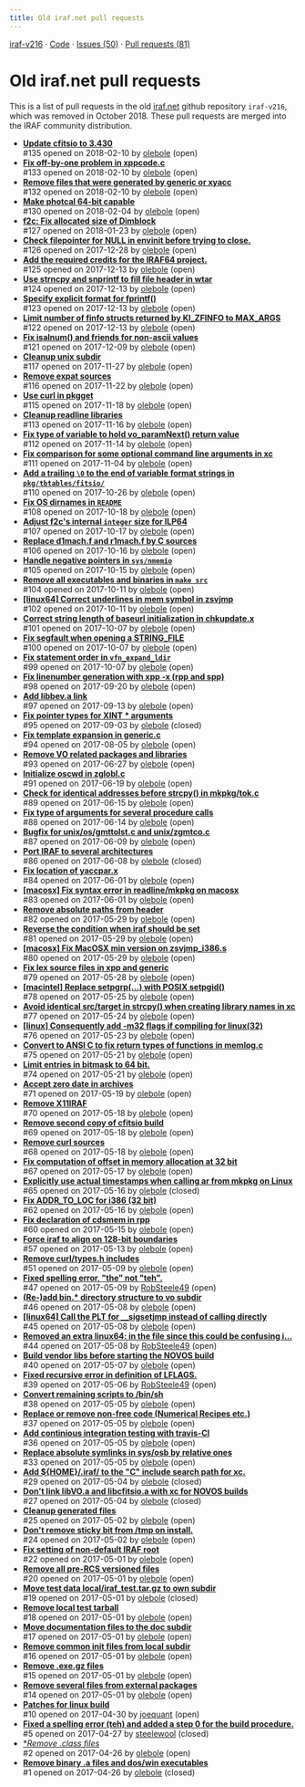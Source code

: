 ```yaml
---
title: Old iraf.net pull requests
---
```


[iraf-v216](/iraf-v216) · [Code](https://github.com/iraf-community/iraf/tree/iraf-v216) · [Issues (50)](/iraf-v216/issues) · [Pull requests (81)](/iraf-v216/issues/pulls)

# Old iraf.net pull requests
This is a list of pull requests in the old [iraf.net](https://github.com/iraf) github repository `iraf-v216`, which was removed in October 2018. These pull requests are merged into the IRAF community distribution.

* [**Update cfitsio to 3.430**](https://iraf-community.github.io/iraf-v216/issues/135)  
   #135 opened on 2018-02-10 by [olebole](https://github.com/olebole) (open)
* [**Fix off-by-one problem in xppcode.c**](https://iraf-community.github.io/iraf-v216/issues/133)  
   #133 opened on 2018-02-10 by [olebole](https://github.com/olebole) (open)
* [**Remove files that were generated by generic or xyacc**](https://iraf-community.github.io/iraf-v216/issues/132)  
   #132 opened on 2018-02-10 by [olebole](https://github.com/olebole) (open)
* [**Make photcal 64-bit capable**](https://iraf-community.github.io/iraf-v216/issues/130)  
   #130 opened on 2018-02-04 by [olebole](https://github.com/olebole) (open)
* [**f2c: Fix allocated size of Dimblock**](https://iraf-community.github.io/iraf-v216/issues/127)  
   #127 opened on 2018-01-23 by [olebole](https://github.com/olebole) (open)
* [**Check filepointer for NULL in envinit before trying to close.**](https://iraf-community.github.io/iraf-v216/issues/126)  
   #126 opened on 2017-12-28 by [olebole](https://github.com/olebole) (open)
* [**Add the required credits for the IRAF64 project.**](https://iraf-community.github.io/iraf-v216/issues/125)  
   #125 opened on 2017-12-13 by [olebole](https://github.com/olebole) (open)
* [**Use strncpy and snprintf to fill file header in wtar**](https://iraf-community.github.io/iraf-v216/issues/124)  
   #124 opened on 2017-12-13 by [olebole](https://github.com/olebole) (open)
* [**Specify explicit format for fprintf()**](https://iraf-community.github.io/iraf-v216/issues/123)  
   #123 opened on 2017-12-13 by [olebole](https://github.com/olebole) (open)
* [**Limit number of finfo structs returned by KI_ZFINFO to MAX_ARGS**](https://iraf-community.github.io/iraf-v216/issues/122)  
   #122 opened on 2017-12-13 by [olebole](https://github.com/olebole) (open)
* [**Fix isalnum() and friends for non-ascii values**](https://iraf-community.github.io/iraf-v216/issues/121)  
   #121 opened on 2017-12-09 by [olebole](https://github.com/olebole) (open)
* [**Cleanup unix subdir**](https://iraf-community.github.io/iraf-v216/issues/117)  
   #117 opened on 2017-11-27 by [olebole](https://github.com/olebole) (open)
* [**Remove expat sources**](https://iraf-community.github.io/iraf-v216/issues/116)  
   #116 opened on 2017-11-22 by [olebole](https://github.com/olebole) (open)
* [**Use curl in pkgget**](https://iraf-community.github.io/iraf-v216/issues/115)  
   #115 opened on 2017-11-18 by [olebole](https://github.com/olebole) (open)
* [**Cleanup readline libraries**](https://iraf-community.github.io/iraf-v216/issues/113)  
   #113 opened on 2017-11-16 by [olebole](https://github.com/olebole) (open)
* [**Fix type of variable to hold vo_paramNext() return value**](https://iraf-community.github.io/iraf-v216/issues/112)  
   #112 opened on 2017-11-14 by [olebole](https://github.com/olebole) (open)
* [**Fix comparison for some optional command line arguments in xc**](https://iraf-community.github.io/iraf-v216/issues/111)  
   #111 opened on 2017-11-04 by [olebole](https://github.com/olebole) (open)
* [**Add a trailing `\0` to the end of variable format strings in `pkg/tbtables/fitsio/`**](https://iraf-community.github.io/iraf-v216/issues/110)  
   #110 opened on 2017-10-26 by [olebole](https://github.com/olebole) (open)
* [**Fix OS dirnames in `README`**](https://iraf-community.github.io/iraf-v216/issues/108)  
   #108 opened on 2017-10-18 by [olebole](https://github.com/olebole) (open)
* [**Adjust f2c's internal `integer` size for ILP64**](https://iraf-community.github.io/iraf-v216/issues/107)  
   #107 opened on 2017-10-17 by [olebole](https://github.com/olebole) (open)
* [**Replace d1mach.f and r1mach.f by C sources**](https://iraf-community.github.io/iraf-v216/issues/106)  
   #106 opened on 2017-10-16 by [olebole](https://github.com/olebole) (open)
* [**Handle negative pointers in `sys/nmemio`**](https://iraf-community.github.io/iraf-v216/issues/105)  
   #105 opened on 2017-10-15 by [olebole](https://github.com/olebole) (open)
* [**Remove all executables and binaries in `make src`**](https://iraf-community.github.io/iraf-v216/issues/104)  
   #104 opened on 2017-10-11 by [olebole](https://github.com/olebole) (open)
* [**[linux64] Correct underlines in mem symbol in zsvjmp**](https://iraf-community.github.io/iraf-v216/issues/102)  
   #102 opened on 2017-10-11 by [olebole](https://github.com/olebole) (open)
* [**Correct string length of baseurl initialization in chkupdate.x**](https://iraf-community.github.io/iraf-v216/issues/101)  
   #101 opened on 2017-10-07 by [olebole](https://github.com/olebole) (open)
* [**Fix segfault when opening a STRING_FILE**](https://iraf-community.github.io/iraf-v216/issues/100)  
   #100 opened on 2017-10-07 by [olebole](https://github.com/olebole) (open)
* [**Fix statement order in `vfn_expand_ldir`**](https://iraf-community.github.io/iraf-v216/issues/99)  
   #99 opened on 2017-10-07 by [olebole](https://github.com/olebole) (open)
* [**Fix linenumber generation with xpp -x (rpp and spp)**](https://iraf-community.github.io/iraf-v216/issues/98)  
   #98 opened on 2017-09-20 by [olebole](https://github.com/olebole) (open)
* [**Add libbev.a link**](https://iraf-community.github.io/iraf-v216/issues/97)  
   #97 opened on 2017-09-13 by [olebole](https://github.com/olebole) (open)
* [**Fix pointer types for XINT * arguments**](https://iraf-community.github.io/iraf-v216/issues/95)  
   #95 opened on 2017-09-03 by [olebole](https://github.com/olebole) (closed)
* [**Fix template expansion in generic.c**](https://iraf-community.github.io/iraf-v216/issues/94)  
   #94 opened on 2017-08-05 by [olebole](https://github.com/olebole) (open)
* [**Remove VO related packages and libraries**](https://iraf-community.github.io/iraf-v216/issues/93)  
   #93 opened on 2017-06-27 by [olebole](https://github.com/olebole) (open)
* [**Initialize oscwd in zglobl.c**](https://iraf-community.github.io/iraf-v216/issues/91)  
   #91 opened on 2017-06-19 by [olebole](https://github.com/olebole) (open)
* [**Check for identical addresses before strcpy() in mkpkg/tok.c**](https://iraf-community.github.io/iraf-v216/issues/89)  
   #89 opened on 2017-06-15 by [olebole](https://github.com/olebole) (open)
* [**Fix type of arguments for several procedure calls**](https://iraf-community.github.io/iraf-v216/issues/88)  
   #88 opened on 2017-06-14 by [olebole](https://github.com/olebole) (open)
* [**Bugfix for unix/os/gmttolst.c and unix/zgmtco.c**](https://iraf-community.github.io/iraf-v216/issues/87)  
   #87 opened on 2017-06-09 by [olebole](https://github.com/olebole) (open)
* [**Port IRAF to several architectures**](https://iraf-community.github.io/iraf-v216/issues/86)  
   #86 opened on 2017-06-08 by [olebole](https://github.com/olebole) (closed)
* [**Fix location of yaccpar.x**](https://iraf-community.github.io/iraf-v216/issues/84)  
   #84 opened on 2017-06-01 by [olebole](https://github.com/olebole) (open)
* [**[macosx] Fix syntax error in readline/mkpkg on macosx**](https://iraf-community.github.io/iraf-v216/issues/83)  
   #83 opened on 2017-06-01 by [olebole](https://github.com/olebole) (open)
* [**Remove absolute paths from header**](https://iraf-community.github.io/iraf-v216/issues/82)  
   #82 opened on 2017-05-29 by [olebole](https://github.com/olebole) (open)
* [**Reverse the condition when iraf should be set**](https://iraf-community.github.io/iraf-v216/issues/81)  
   #81 opened on 2017-05-29 by [olebole](https://github.com/olebole) (open)
* [**[macosx] Fix MacOSX min version on zsvjmp_i386.s**](https://iraf-community.github.io/iraf-v216/issues/80)  
   #80 opened on 2017-05-29 by [olebole](https://github.com/olebole) (open)
* [**Fix lex source files in xpp and generic**](https://iraf-community.github.io/iraf-v216/issues/79)  
   #79 opened on 2017-05-28 by [olebole](https://github.com/olebole) (open)
* [**[macintel] Replace setpgrp(...) with POSIX setpgid()**](https://iraf-community.github.io/iraf-v216/issues/78)  
   #78 opened on 2017-05-25 by [olebole](https://github.com/olebole) (open)
* [**Avoid identical src/target in strcpy() when creating library names in xc**](https://iraf-community.github.io/iraf-v216/issues/77)  
   #77 opened on 2017-05-24 by [olebole](https://github.com/olebole) (open)
* [**[linux] Consequently add -m32 flags if compiling for linux(32)**](https://iraf-community.github.io/iraf-v216/issues/76)  
   #76 opened on 2017-05-23 by [olebole](https://github.com/olebole) (open)
* [**Convert to ANSI C to fix return types of functions in memlog.c**](https://iraf-community.github.io/iraf-v216/issues/75)  
   #75 opened on 2017-05-21 by [olebole](https://github.com/olebole) (open)
* [**Limit entries in bitmask to 64 bit.**](https://iraf-community.github.io/iraf-v216/issues/74)  
   #74 opened on 2017-05-21 by [olebole](https://github.com/olebole) (open)
* [**Accept zero date in archives**](https://iraf-community.github.io/iraf-v216/issues/71)  
   #71 opened on 2017-05-19 by [olebole](https://github.com/olebole) (open)
* [**Remove X11IRAF**](https://iraf-community.github.io/iraf-v216/issues/70)  
   #70 opened on 2017-05-18 by [olebole](https://github.com/olebole) (open)
* [**Remove second copy of cfitsio build**](https://iraf-community.github.io/iraf-v216/issues/69)  
   #69 opened on 2017-05-18 by [olebole](https://github.com/olebole) (open)
* [**Remove curl sources**](https://iraf-community.github.io/iraf-v216/issues/68)  
   #68 opened on 2017-05-18 by [olebole](https://github.com/olebole) (open)
* [**Fix computation of offset in memory allocation at 32 bit**](https://iraf-community.github.io/iraf-v216/issues/67)  
   #67 opened on 2017-05-17 by [olebole](https://github.com/olebole) (open)
* [**Explicitly use actual timestamps when calling ar from mkpkg on Linux**](https://iraf-community.github.io/iraf-v216/issues/65)  
   #65 opened on 2017-05-16 by [olebole](https://github.com/olebole) (closed)
* [**Fix ADDR_TO_LOC for i386 (32 bit)**](https://iraf-community.github.io/iraf-v216/issues/62)  
   #62 opened on 2017-05-16 by [olebole](https://github.com/olebole) (open)
* [**Fix declaration of cdsmem in rpp**](https://iraf-community.github.io/iraf-v216/issues/60)  
   #60 opened on 2017-05-15 by [olebole](https://github.com/olebole) (open)
* [**Force iraf to align on 128-bit boundaries**](https://iraf-community.github.io/iraf-v216/issues/57)  
   #57 opened on 2017-05-13 by [olebole](https://github.com/olebole) (open)
* [**Remove curl/types.h includes**](https://iraf-community.github.io/iraf-v216/issues/51)  
   #51 opened on 2017-05-09 by [olebole](https://github.com/olebole) (open)
* [**Fixed spelling error, "the" not "teh".**](https://iraf-community.github.io/iraf-v216/issues/47)  
   #47 opened on 2017-05-09 by [RobSteele49](https://github.com/RobSteele49) (open)
* [**(Re-)add bin.* directory structure to vo subdir**](https://iraf-community.github.io/iraf-v216/issues/46)  
   #46 opened on 2017-05-08 by [olebole](https://github.com/olebole) (open)
* [**[linux64] Call the PLT for __sigsetjmp instead of calling directly**](https://iraf-community.github.io/iraf-v216/issues/45)  
   #45 opened on 2017-05-08 by [olebole](https://github.com/olebole) (open)
* [**Removed an extra linux64: in the file since this could be confusing i…**](https://iraf-community.github.io/iraf-v216/issues/44)  
   #44 opened on 2017-05-08 by [RobSteele49](https://github.com/RobSteele49) (open)
* [**Build vendor libs before starting the NOVOS build**](https://iraf-community.github.io/iraf-v216/issues/40)  
   #40 opened on 2017-05-07 by [olebole](https://github.com/olebole) (open)
* [**Fixed recursive error in definition of LFLAGS.**](https://iraf-community.github.io/iraf-v216/issues/39)  
   #39 opened on 2017-05-06 by [RobSteele49](https://github.com/RobSteele49) (open)
* [**Convert remaining scripts to /bin/sh**](https://iraf-community.github.io/iraf-v216/issues/38)  
   #38 opened on 2017-05-05 by [olebole](https://github.com/olebole) (open)
* [**Replace or remove non-free code (Numerical Recipes etc.)**](https://iraf-community.github.io/iraf-v216/issues/37)  
   #37 opened on 2017-05-05 by [olebole](https://github.com/olebole) (open)
* [**Add continious integration testing with travis-CI**](https://iraf-community.github.io/iraf-v216/issues/36)  
   #36 opened on 2017-05-05 by [olebole](https://github.com/olebole) (open)
* [**Replace absolute symlinks in sys/osb by relative ones**](https://iraf-community.github.io/iraf-v216/issues/33)  
   #33 opened on 2017-05-05 by [olebole](https://github.com/olebole) (open)
* [**Add ${HOME}/.iraf/ to the "C" include search path for xc.**](https://iraf-community.github.io/iraf-v216/issues/29)  
   #29 opened on 2017-05-04 by [olebole](https://github.com/olebole) (closed)
* [**Don't link libVO.a and libcfitsio.a with xc for NOVOS builds**](https://iraf-community.github.io/iraf-v216/issues/27)  
   #27 opened on 2017-05-04 by [olebole](https://github.com/olebole) (closed)
* [**Cleanup generated files**](https://iraf-community.github.io/iraf-v216/issues/25)  
   #25 opened on 2017-05-02 by [olebole](https://github.com/olebole) (open)
* [**Don't remove sticky bit from /tmp on install.**](https://iraf-community.github.io/iraf-v216/issues/24)  
   #24 opened on 2017-05-02 by [olebole](https://github.com/olebole) (open)
* [**Fix setting of non-default IRAF root**](https://iraf-community.github.io/iraf-v216/issues/22)  
   #22 opened on 2017-05-01 by [olebole](https://github.com/olebole) (open)
* [**Remove all pre-RCS versioned files**](https://iraf-community.github.io/iraf-v216/issues/20)  
   #20 opened on 2017-05-01 by [olebole](https://github.com/olebole) (open)
* [**Move test data local/iraf_test.tar.gz to own subdir**](https://iraf-community.github.io/iraf-v216/issues/19)  
   #19 opened on 2017-05-01 by [olebole](https://github.com/olebole) (closed)
* [**Remove local test tarball**](https://iraf-community.github.io/iraf-v216/issues/18)  
   #18 opened on 2017-05-01 by [olebole](https://github.com/olebole) (open)
* [**Move documentation files to the doc subdir**](https://iraf-community.github.io/iraf-v216/issues/17)  
   #17 opened on 2017-05-01 by [olebole](https://github.com/olebole) (open)
* [**Remove common init files from local subdir**](https://iraf-community.github.io/iraf-v216/issues/16)  
   #16 opened on 2017-05-01 by [olebole](https://github.com/olebole) (open)
* [**Remove .exe.gz files**](https://iraf-community.github.io/iraf-v216/issues/15)  
   #15 opened on 2017-05-01 by [olebole](https://github.com/olebole) (open)
* [**Remove several files from external packages**](https://iraf-community.github.io/iraf-v216/issues/14)  
   #14 opened on 2017-05-01 by [olebole](https://github.com/olebole) (open)
* [**Patches for linux build**](https://iraf-community.github.io/iraf-v216/issues/10)  
   #10 opened on 2017-04-30 by [joequant](https://github.com/joequant) (open)
* [**Fixed a spelling error (teh) and added a step 0 for the build procedure.**](https://iraf-community.github.io/iraf-v216/issues/5)  
   #5 opened on 2017-04-27 by [steelewool](https://github.com/steelewool) (closed)
* [**Remove *.class files**](https://iraf-community.github.io/iraf-v216/issues/2)  
   #2 opened on 2017-04-26 by [olebole](https://github.com/olebole) (open)
* [**Remove binary .a files and dos/win executables**](https://iraf-community.github.io/iraf-v216/issues/1)  
   #1 opened on 2017-04-26 by [olebole](https://github.com/olebole) (closed)
